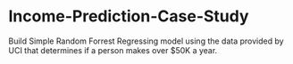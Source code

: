 # Income-Prediction-Case-Study
Build Simple Random Forrest Regressing model using the data provided by UCI that determines if a person makes over $50K a year. 
